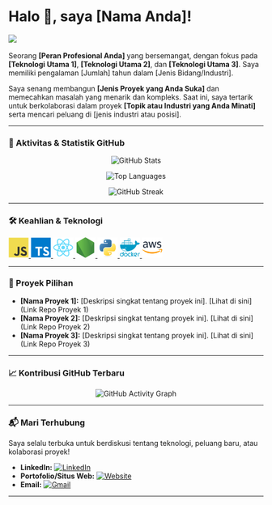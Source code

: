 # Halo 👋, saya [Nama Anda]!

<img src="https://media.giphy.com/media/hvRJCLFzObAqLgADmj/giphy.gif" width="50">

Seorang **[Peran Profesional Anda]** yang bersemangat, dengan fokus pada **[Teknologi Utama 1]**, **[Teknologi Utama 2]**, dan **[Teknologi Utama 3]**. Saya memiliki pengalaman [Jumlah] tahun dalam [Jenis Bidang/Industri].

Saya senang membangun **[Jenis Proyek yang Anda Suka]** dan memecahkan masalah yang menarik dan kompleks. Saat ini, saya tertarik untuk berkolaborasi dalam proyek **[Topik atau Industri yang Anda Minati]** serta mencari peluang di [jenis industri atau posisi].

---

### 🚀 Aktivitas & Statistik GitHub

<p align="center">
  <img src="https://github-readme-stats.vercel.app/api?username=[nama-pengguna-github-anda]&show_icons=true&theme=radical" alt="GitHub Stats">
</p>

<p align="center">
  <img src="https://github-readme-stats.vercel.app/api/top-langs/?username=[nama-pengguna-github-anda]&layout=compact&theme=radical" alt="Top Languages">
</p>

<p align="center">
  <img src="https://github-readme-streak-stats.herokuapp.com/?user=[nama-pengguna-github-anda]&theme=radical" alt="GitHub Streak">
</p>

---

### 🛠️ Keahlian & Teknologi

<p align="left">
  <a href="https://developer.mozilla.org/en-US/docs/Web/JavaScript" target="_blank"> <img src="https://raw.githubusercontent.com/devicons/devicon/master/icons/javascript/javascript-original.svg" alt="javascript" width="40" height="40"/> </a>
  <a href="https://www.typescriptlang.org/" target="_blank"> <img src="https://raw.githubusercontent.com/devicons/devicon/master/icons/typescript/typescript-original.svg" alt="typescript" width="40" height="40"/> </a>
  <a href="https://react.dev/" target="_blank"> <img src="https://raw.githubusercontent.com/devicons/devicon/master/icons/react/react-original.svg" alt="react" width="40" height="40"/> </a>
  <a href="https://nodejs.org" target="_blank"> <img src="https://raw.githubusercontent.com/devicons/devicon/master/icons/nodejs/nodejs-original.svg" alt="nodejs" width="40" height="40"/> </a>
  <a href="https://www.python.org" target="_blank"> <img src="https://raw.githubusercontent.com/devicons/devicon/master/icons/python/python-original.svg" alt="python" width="40" height="40"/> </a>
  <a href="https://www.docker.com/" target="_blank"> <img src="https://raw.githubusercontent.com/devicons/devicon/master/icons/docker/docker-plain-wordmark.svg" alt="docker" width="40" height="40"/> </a>
  <a href="https://aws.amazon.com" target="_blank"> <img src="https://raw.githubusercontent.com/devicons/devicon/master/icons/amazonwebservices/amazonwebservices-original-wordmark.svg" alt="aws" width="40" height="40"/> </a>
  </p>

---

### 🚀 Proyek Pilihan

* **[Nama Proyek 1]:** [Deskripsi singkat tentang proyek ini]. [Lihat di sini](Link Repo Proyek 1)
* **[Nama Proyek 2]:** [Deskripsi singkat tentang proyek ini]. [Lihat di sini](Link Repo Proyek 2)
* **[Nama Proyek 3]:** [Deskripsi singkat tentang proyek ini]. [Lihat di sini](Link Repo Proyek 3)

---

### 📈 Kontribusi GitHub Terbaru

<p align="center">
  <img src="https://activity-graph.herokuapp.com/graph?username=[nama-pengguna-github-anda]&theme=github" alt="GitHub Activity Graph"/>
</p>

---

### 📬 Mari Terhubung

Saya selalu terbuka untuk berdiskusi tentang teknologi, peluang baru, atau kolaborasi proyek!
* **LinkedIn:** [![LinkedIn](https://img.shields.io/badge/LinkedIn-%230077B5.svg?&style=for-the-badge&logo=linkedin&logoColor=white)](https://www.linkedin.com/in/[nama-pengguna-linkedin-anda])
* **Portofolio/Situs Web:** [![Website](https://img.shields.io/badge/Website-FF5722?style=for-the-badge&logo=google-chrome&logoColor=white)](https://www.situswebanda.com)
* **Email:** [![Gmail](https://img.shields.io/badge/Gmail-D14836?style=for-the-badge&logo=gmail&logoColor=white)](mailto:[alamat-email-anda])

---

